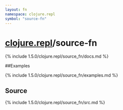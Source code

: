 ```yaml
---
layout: fn
namespace: clojure.repl
symbol: "source-fn"
---
```


# [clojure.repl](../)/source-fn

{% include 1.5.0/clojure.repl/source_fn/docs.md %}

##Examples

{% include 1.5.0/clojure.repl/source_fn/examples.md %}
## Source
{% include 1.5.0/clojure.repl/source_fn/src.md %}

